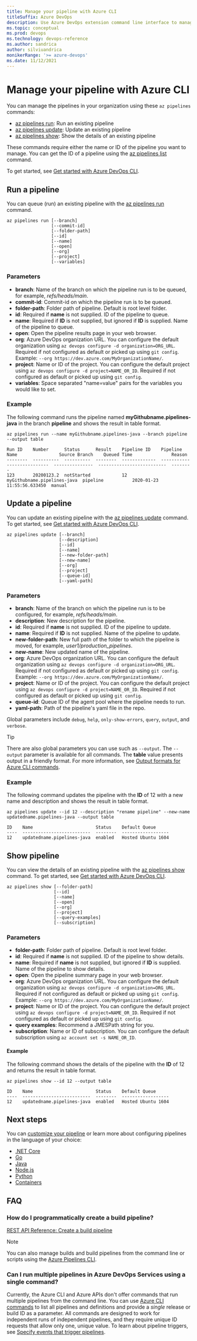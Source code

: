 ```yaml
---
title: Manage your pipeline with Azure CLI
titleSuffix: Azure DevOps 
description: Use Azure DevOps extension command line interface to manage your pipelines
ms.topic: conceptual
ms.prod: devops 
ms.technology: devops-reference
ms.author: sandrica
author: silviuandrica
monikerRange: '>= azure-devops'
ms.date: 11/12/2021
---
```


# Manage your pipeline with Azure CLI

You can manage the pipelines in your organization using these `az pipelines` commands:

- [az pipelines run](#run-a-pipeline): Run an existing pipeline
- [az pipelines update](#update-a-pipeline): Update an existing pipeline
- [az pipelines show](#show-pipeline): Show the details of an existing pipeline

These commands require either the name or ID of the pipeline you want to manage. You can get the ID of a pipeline using the [az pipelines list](/cli/azure/pipelines#ext-azure-devops-az-pipelines-list) command.

To get started, see [Get started with Azure DevOps CLI](../../cli/index.md).

## Run a pipeline

You can queue (run) an existing pipeline with the [az pipelines run](/cli/azure/pipelines#ext-azure-devops-az-pipelines-run) command. 

```azurecli 
az pipelines run [--branch]
                 [--commit-id]
                 [--folder-path]
                 [--id]
                 [--name]
                 [--open]
                 [--org]
                 [--project]
                 [--variables]
``` 

### Parameters

- **branch**: Name of the branch on which the pipeline run is to be queued, for example, *refs/heads/main*.
- **commit-id**: Commit-id on which the pipeline run is to be queued.
- **folder-path**: Folder path of pipeline. Default is root level folder.
- **id**: Required if **name** is not supplied. ID of the pipeline to queue.
- **name**: Required if **ID** is not supplied, but ignored if **ID** is supplied. Name of the pipeline to queue.
- **open**: Open the pipeline results page in your web browser.
- **org**: Azure DevOps organization URL. You can configure the default organization using `az devops configure -d organization=ORG_URL`. Required if not configured as default or picked up using `git config`. Example: `--org https://dev.azure.com/MyOrganizationName/`.
- **project**: Name or ID of the project. You can configure the default project using `az devops configure -d project=NAME_OR_ID`. Required if not configured as default or picked up using `git config`.
- **variables**: Space separated "name=value" pairs for the variables you would like to set.

### Example

The following command runs the pipeline named **myGithubname.pipelines-java** in the branch **pipeline** and shows the result in table format.  

```azurecli 
az pipelines run --name myGithubname.pipelines-java --branch pipeline --output table

Run ID    Number      Status      Result    Pipeline ID    Pipeline Name                Source Branch    Queued Time               Reason
--------  ----------  ----------  --------  -------------  ---------------------------  ---------------  --------------------------  --------
123       20200123.2  notStarted            12             myGithubname.pipelines-java  pipeline           2020-01-23 11:55:56.633450  manual
```

## Update a pipeline

You can update an existing pipeline with the [az pipelines update](/cli/azure/pipelines#ext-azure-devops-az-pipelines-update) command. To get started, see [Get started with Azure DevOps CLI](../../cli/index.md).

```azurecli 
az pipelines update [--branch]
                    [--description]
                    [--id]
                    [--name]
                    [--new-folder-path]
                    [--new-name]
                    [--org]
                    [--project]
                    [--queue-id]
                    [--yaml-path]
``` 

### Parameters

- **branch**: Name of the branch on which the pipeline run is to be configured, for example, *refs/heads/main*.
- **description**: New description for the pipeline.
- **id**: Required if **name** is not supplied. ID of the pipeline to update.
- **name**: Required if **ID** is not supplied. Name of the pipeline to update.
- **new-folder-path**: New full path of the folder to which the pipeline is moved, for example, *user1/production_pipelines*.
- **new-name**: New updated name of the pipeline.
- **org**: Azure DevOps organization URL. You can configure the default organization using `az devops configure -d organization=ORG_URL`. Required if not configured as default or picked up using `git config`. Example: `--org https://dev.azure.com/MyOrganizationName/`.
- **project**: Name or ID of the project. You can configure the default project using `az devops configure -d project=NAME_OR_ID`. Required if not configured as default or picked up using `git config`.
- **queue-id**: Queue ID of the agent pool where the pipeline needs to run.
- **yaml-path**: Path of the pipeline's yaml file in the repo.

 Global parameters include `debug`, `help`, `only-show-errors`, `query`, `output`, and `verbose`.

> [!TIP]
> There are also global parameters you can use such as `--output`.
> The `--output` parameter is available for all commands. The **table** value presents output in a friendly format. For more information, see [Output formats for Azure CLI commands](/cli/azure/format-output-azure-cli).

### Example 

The following command updates the pipeline with the **ID** of 12 with a new name and description and shows the result in table format.

```azurecli 
az pipelines update --id 12 --description "rename pipeline" --new-name updatedname.pipelines-java --output table

ID    Name                        Status    Default Queue
----  --------------------------  --------  ------------------
12    updatedname.pipelines-java  enabled   Hosted Ubuntu 1604
```

## Show pipeline

You can view the details of an existing pipeline with the [az pipelines show](/cli/azure/pipelines#ext-azure-devops-az-pipelines-show) command. To get started, see [Get started with Azure DevOps CLI](../../cli/index.md).

```azurecli 
az pipelines show [--folder-path]
                  [--id]
                  [--name]
                  [--open]
                  [--org]
                  [--project]
                  [--query-examples]
                  [--subscription]
``` 

### Parameters

- **folder-path**: Folder path of pipeline. Default is root level folder.
- **id**: Required if **name** is not supplied. ID of the pipeline to show details.
- **name**: Required if **name** is not supplied, but ignored if **ID** is supplied. Name of the pipeline to show details.
- **open**: Open the pipeline summary page in your web browser.
- **org**: Azure DevOps organization URL. You can configure the default organization using `az devops configure -d organization=ORG_URL`. Required if not configured as default or picked up using `git config`. Example: `--org https://dev.azure.com/MyOrganizationName/`.
- **project**: Name or ID of the project. You can configure the default project using `az devops configure -d project=NAME_OR_ID`. Required if not configured as default or picked up using `git config`.
- **query examples**: Recommend a JMESPath string for you.
- **subscription**: Name or ID of subscription. You can configure the default subscription using `az account set -s NAME_OR_ID`.

#### Example 

The following command shows the details of the pipeline with the **ID** of 12 and returns the result in table format.  

```azurecli 
az pipelines show --id 12 --output table

ID    Name                        Status    Default Queue
----  --------------------------  --------  ------------------
12    updatedname.pipelines-java  enabled   Hosted Ubuntu 1604
```

## Next steps

You can [customize your pipeline](../customize-pipeline.md) or learn more about configuring pipelines in the language of your choice:

* [.NET Core](../ecosystems/dotnet-core.md)
* [Go](../ecosystems/go.md)
* [Java](../ecosystems/java.md)
* [Node.js](../ecosystems/javascript.md)
* [Python](../ecosystems/python.md)
* [Containers](../ecosystems/containers/build-image.md)

## FAQ

### How do I programmatically create a build pipeline?

[REST API Reference: Create a build pipeline](../../integrate/index.md)

> [!NOTE]
> You can also manage builds and build pipelines from the command line or scripts using the [Azure Pipelines CLI](/cli/azure/?view=azure-cli-latest&preserve-view=true).

<!-- ENDSECTION -->

### Can I run multiple pipelines in Azure DevOps Services using a single command?

Currently, the Azure CLI and Azure APIs don't offer commands that run multiple pipelines from the command line. You can use [Azure CLI commands](/cli/azure/pipelines) to list all pipelines and definitions and provide a *single* release or build ID as a parameter. All commands are designed to work for independent runs of independent pipelines, and they require unique ID requests that allow only one, unique value. To learn about pipeline triggers, see [Specify events that trigger pipelines](../build/triggers.md).